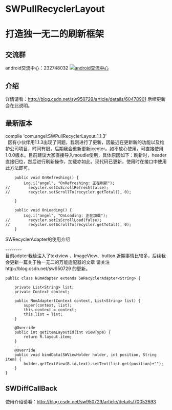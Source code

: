 # SWPullRecyclerLayout
打造独一无二的刷新框架  
====  
交流群
-------     
android交流中心：232748032 <a target="_blank" href="http://shang.qq.com/wpa/qunwpa?idkey=8581e738855f7d4f19bfa79d955e25d9ae870a7e722739ae1b6cb5772fad4f9a"><img border="0" src="http://img.blog.csdn.net/20151113153010631" alt="android交流中心" title="android交流中心"></a>

介绍
-------      
详情请看：http://blog.csdn.net/sw950729/article/details/60478901 后续更新会在此说明。

最新版本  
-------      
complie 'com.angel:SWPullRecyclerLayout:1.1.3'    
  
因有小伙伴用1.1.3出现了问题，我刚进行了更新，因最近在更新新的功能以及维护公司项目，时间有限，后期我会重新更新jcenter。如不放心使用，可直接使用1.0.0版本。目前建议大家直接导入moudle使用，具体原因如下：刷新时，header直接归位，然后进行刷新操作，加载亦如此，现代码已更新，使用时在接口中使用此方法即可。    
```
    public void OnRefreshing() {
        Log.i("angel", "OnRefreshing: 正在刷新");
//        recycler.setIsScrollRefresh(false);
//        recycler.setScrollTo(recycler.getTotal(), 0);

    }

    public void OnLoading() {
        Log.i("angel", "OnLoading: 正在加载");
//        recycler.setIsScrollLoad(false);
//        recycler.setScrollTo(recycler.getTotal(), 0);
    }
 ```  
    
SWRecyclerAdapter的使用介绍         

 
--------         
目前adpter我给注入了textview 、ImageView、button 近期事情比较多，后续我会更新一篇关于独一无二的万能适配器的文章 请关注http://blog.csdn.net/sw950729 的更新。
```
public class NumAdapter extends SWRecyclerAdapter<String> {

    private List<String> list;
    private Context context;

    public NumAdapter(Context context, List<String> list) {
        super(context, list);
        this.context = context;
        this.list = list;
    }

    @Override
    public int getItemLayoutId(int viewType) {
        return R.layout.item;
    }

    @Override
    public void bindData(SWViewHolder holder, int position, String item) {
        holder.getTextView(R.id.text).setText(list.get(position)+"");
    }
}
```
SWDiffCallBack
---------
使用介绍请看：http://blog.csdn.net/sw950729/article/details/70052693
